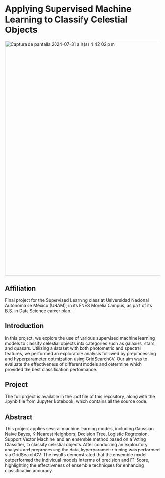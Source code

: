 # Applying Supervised Machine Learning to Classify Celestial Objects
<img width="765" alt="Captura de pantalla 2024-07-31 a la(s) 4 42 02 p m" src="https://github.com/user-attachments/assets/3e124655-d8f6-4db9-bc9f-0e60e39caf8c">

## Affiliation
Final project for the Supervised Learning class at Universidad Nacional Autónoma de México (UNAM), in its ENES Morelia Campus, as part of its B.S. in Data Science career plan.

## Introduction
In this project, we explore the use of various supervised machine learning models to classify celestial objects into categories such as galaxies, stars, and quasars. Utilizing a dataset with both photometric and spectral features, we performed an exploratory analysis followed by preprocessing and hyperparameter optimization using GridSearchCV. Our aim was to evaluate the effectiveness of different models and determine which provided the best classification performance.

## Project
The full project is available in the .pdf file of this repository, along with the .ipynb file from Jupyter Notebook, which contains all the source code.

## Abstract
This project applies several machine learning models, including Gaussian Naive Bayes, K-Nearest Neighbors, Decision Tree, Logistic Regression, Support Vector Machine, and an ensemble method based on a Voting Classifier, to classify celestial objects. After conducting an exploratory analysis and preprocessing the data, hyperparameter tuning was performed via GridSearchCV. The results demonstrated that the ensemble model outperformed the individual models in terms of precision and F1-Score, highlighting the effectiveness of ensemble techniques for enhancing classification accuracy.
